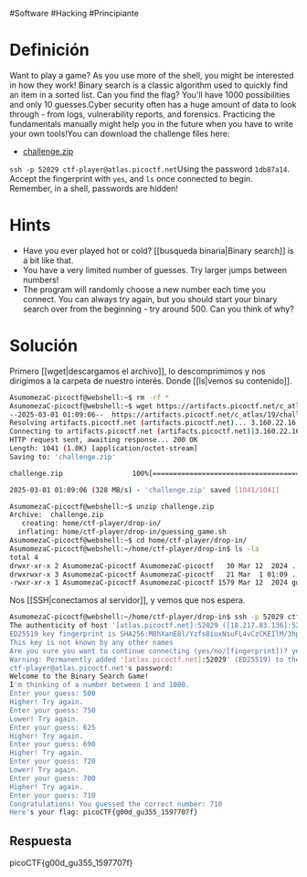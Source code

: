 #Software #Hacking #Principiante
# Definición
Want to play a game? As you use more of the shell, you might be interested in how they work! Binary search is a classic algorithm used to quickly find an item in a sorted list. Can you find the flag? You'll have 1000 possibilities and only 10 guesses.Cyber security often has a huge amount of data to look through - from logs, vulnerability reports, and forensics. Practicing the fundamentals manually might help you in the future when you have to write your own tools!You can download the challenge files here:

- [challenge.zip](https://artifacts.picoctf.net/c_atlas/19/challenge.zip)

`ssh -p 52029 ctf-player@atlas.picoctf.net`Using the password `1db87a14`. Accept the fingerprint with `yes`, and `ls` once connected to begin. Remember, in a shell, passwords are hidden!
# Hints
- Have you ever played hot or cold? [[busqueda binaria|Binary search]] is a bit like that.
- You have a very limited number of guesses. Try larger jumps between numbers!
- The program will randomly choose a new number each time you connect. You can always try again, but you should start your binary search over from the beginning - try around 500. Can you think of why?
# Solución
Primero [[wget|descargamos el archivo]], lo descomprimimos y nos dirigimos a la carpeta de nuestro interés. Donde [[ls|vemos su contenido]].
```bash
AsumomezaC-picoctf@webshell:~$ rm -rf *
AsumomezaC-picoctf@webshell:~$ wget https://artifacts.picoctf.net/c_atlas/19/challenge.zip
--2025-03-01 01:09:06--  https://artifacts.picoctf.net/c_atlas/19/challenge.zip
Resolving artifacts.picoctf.net (artifacts.picoctf.net)... 3.160.22.16, 3.160.22.128, 3.160.22.92, ...
Connecting to artifacts.picoctf.net (artifacts.picoctf.net)|3.160.22.16|:443... connected.
HTTP request sent, awaiting response... 200 OK
Length: 1041 (1.0K) [application/octet-stream]
Saving to: 'challenge.zip'

challenge.zip                 100%[=================================================>]   1.02K  --.-KB/s    in 0s      

2025-03-01 01:09:06 (328 MB/s) - 'challenge.zip' saved [1041/1041]

AsumomezaC-picoctf@webshell:~$ unzip challenge.zip 
Archive:  challenge.zip
   creating: home/ctf-player/drop-in/
  inflating: home/ctf-player/drop-in/guessing_game.sh  
AsumomezaC-picoctf@webshell:~$ cd home/ctf-player/drop-in/
AsumomezaC-picoctf@webshell:~/home/ctf-player/drop-in$ ls -la
total 4
drwxr-xr-x 2 AsumomezaC-picoctf AsumomezaC-picoctf   30 Mar 12  2024 .
drwxrwxr-x 3 AsumomezaC-picoctf AsumomezaC-picoctf   21 Mar  1 01:09 ..
-rwxr-xr-x 1 AsumomezaC-picoctf AsumomezaC-picoctf 1579 Mar 12  2024 guessing_game.sh
```

Nos [[SSH|conectamos al servidor]], y vemos que nos espera.

```bash
AsumomezaC-picoctf@webshell:~/home/ctf-player/drop-in$ ssh -p 52029 ctf-player@atlas.picoctf.net
The authenticity of host '[atlas.picoctf.net]:52029 ([18.217.83.136]:52029)' can't be established.
ED25519 key fingerprint is SHA256:M8hXanE8l/Yzfs8iuxNsuFL4vCzCKEIlM/3hpO13tfQ.
This key is not known by any other names
Are you sure you want to continue connecting (yes/no/[fingerprint])? yes
Warning: Permanently added '[atlas.picoctf.net]:52029' (ED25519) to the list of known hosts.
ctf-player@atlas.picoctf.net's password: 
Welcome to the Binary Search Game!
I'm thinking of a number between 1 and 1000.
Enter your guess: 500
Higher! Try again.
Enter your guess: 750
Lower! Try again.
Enter your guess: 625
Higher! Try again.
Enter your guess: 690
Higher! Try again.
Enter your guess: 720
Lower! Try again.
Enter your guess: 700
Higher! Try again.
Enter your guess: 710
Congratulations! You guessed the correct number: 710
Here's your flag: picoCTF{g00d_gu355_1597707f}
```
## Respuesta
picoCTF{g00d_gu355_1597707f}